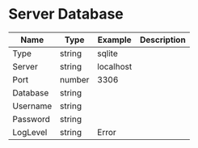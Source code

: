 # Server Database

| Name                          | Type    | Example     | Description |
|-------------------------------|---------|-------------|-------------|
| Type                          | string  | sqlite      |             |
| Server                        | string  | localhost   |             |
| Port                          | number  | 3306        |             |
| Database                      | string  |             |             |
| Username                      | string  |             |             |
| Password                      | string  |             |             |
| LogLevel                      | string  | Error       |             |
